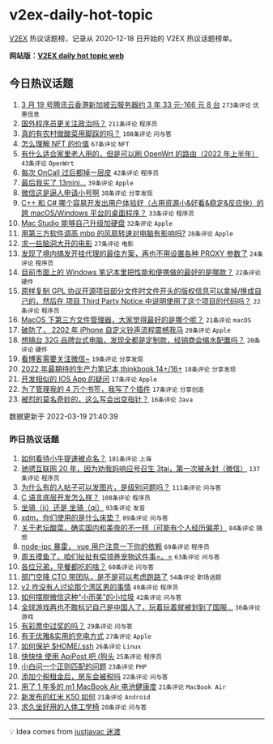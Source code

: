 # v2ex-daily-hot-topic

[V2EX](https://www.v2ex.com/) 热议话题榜，记录从 2020-12-18 日开始的 V2EX 热议话题榜单。

**网站版：[V2EX daily hot topic web](https://boojack.github.io/v2ex-daily-hot-topic-web/)**

## 今日热议话题

<!-- TODAY BEGIN -->

1. [3 月 19 号腾讯云香港新加坡云服务器约 3 年 33 元-166 元 8 台](https://www.v2ex.com/t/841460) `273条评论` `优惠信息`
1. [国外程序员更关注政治吗？](https://www.v2ex.com/t/841462) `211条评论` `程序员`
1. [真的有农村做酸菜用脚踩的吗？](https://www.v2ex.com/t/841413) `108条评论` `问与答`
1. [怎么理解 NFT 的价值](https://www.v2ex.com/t/841416) `67条评论` `NFT`
1. [有什么适合家里老人用的，但是可以刷 OpenWrt 的路由（2022 年上半年）](https://www.v2ex.com/t/841405) `43条评论` `OpenWrt`
1. [每次 OnCall 过后都掉一层皮](https://www.v2ex.com/t/841452) `42条评论` `程序员`
1. [最后我买了 13mini...](https://www.v2ex.com/t/841471) `39条评论` `Apple`
1. [微信这是逼人申请小号啊](https://www.v2ex.com/t/841468) `38条评论` `分享发现`
1. [C++ 和 C# 哪个容易开发出用户体验好（占用资源小&好看&稳定&反应快）的跨 macOS/Windows 平台的桌面程序？](https://www.v2ex.com/t/841554) `33条评论` `程序员`
1. [Mac Studio 能够自己升级加硬盘](https://www.v2ex.com/t/841412) `32条评论` `Apple`
1. [用第三方软件调高 mbp 的风扇转速对电脑有影响吗?](https://www.v2ex.com/t/841418) `28条评论` `Apple`
1. [求一些脑洞大开的电影](https://www.v2ex.com/t/841527) `27条评论` `电影`
1. [发现了境内搞发开挂代理的最佳方案，再也不用设置各种 PROXY 参数了](https://www.v2ex.com/t/841488) `24条评论` `程序员`
1. [目前市面上的 Windows 笔记本里把性能和便携做的最好的是哪款？](https://www.v2ex.com/t/841510) `22条评论` `硬件`
1. [原样复制 GPL 协议开源项目部分文件时文件开头的版权信息可以拿掉/换成自己的，然后在 项目 Third Party Notice 中说明使用了这个项目的代码吗？](https://www.v2ex.com/t/841433) `22条评论` `程序员`
1. [MacOS 下第三方文件管理器，大家觉得最好的是哪个呢？](https://www.v2ex.com/t/841523) `21条评论` `macOS`
1. [破防了， 2202 年 iPhone 自定义铃声流程震撼我马](https://www.v2ex.com/t/841563) `20条评论` `Apple`
1. [想搞台 32G 品牌台式电脑，发现全都是定制款，经销商会缩水配置吗？](https://www.v2ex.com/t/841464) `20条评论` `硬件`
1. [看博客需要关注微信~](https://www.v2ex.com/t/841547) `19条评论` `分享发现`
1. [2022 年最期待的生产力笔记本 thinkbook 14+/16+](https://www.v2ex.com/t/841409) `18条评论` `分享发现`
1. [开发相似的 IOS App 的疑问](https://www.v2ex.com/t/841490) `17条评论` `Apple`
1. [为了管理我的 4 万个书签，我写了个插件](https://www.v2ex.com/t/841442) `17条评论` `分享创造`
1. [被怼的莫名奇妙的，这么写会出空指针？](https://www.v2ex.com/t/841447) `16条评论` `Java`

数据更新于 2022-03-19 21:40:39

<!-- TODAY END -->

### 昨日热议话题

<!-- YESTERDAY BEGIN -->

1. [如何看待小牛提速被点名？](https://www.v2ex.com/t/841169) `181条评论` `上海`
1. [驰骋互联网 20 年，因为劝我妈响应号召生 3tai，第一次被永封（微信）](https://www.v2ex.com/t/841177) `137条评论` `程序员`
1. [为什么有的人帖子可以发图片，是级别问题吗？](https://www.v2ex.com/t/841232) `111条评论` `问与答`
1. [C 语言底层开发怎么样？](https://www.v2ex.com/t/841252) `108条评论` `程序员`
1. [坐骑（ji）还是 坐骑（qi）](https://www.v2ex.com/t/841179) `93条评论` `发音`
1. [xdm，你们使用的是什么床垫？](https://www.v2ex.com/t/841183) `89条评论` `问与答`
1. [关于老坛酸菜，确实国内和美帝的不一样（可能有个人经历偏差）](https://www.v2ex.com/t/841259) `84条评论` `随想`
1. [node-ipc 暴雷， vue 用户注意一下你的依赖](https://www.v2ex.com/t/841188) `69条评论` `程序员`
1. [周五摸鱼了，咱们扯扯有偿领养宠物这件事=。=](https://www.v2ex.com/t/841192) `63条评论` `问与答`
1. [各位兄弟，早餐都吃的啥？](https://www.v2ex.com/t/841202) `60条评论` `问与答`
1. [部门空降 CTO 带团队，是不是可以考虑跑路了](https://www.v2ex.com/t/841224) `54条评论` `职场话题`
1. [v2 咋没有人讨论那个湾区男的事情](https://www.v2ex.com/t/841290) `49条评论` `程序员`
1. [如何摆脱微信这种"小而美"的小垃圾](https://www.v2ex.com/t/841372) `42条评论` `问与答`
1. [全球游戏再也不敢标记自己是中国人了，玩着玩着就被划到了国服...](https://www.v2ex.com/t/841303) `30条评论` `游戏`
1. [有彩票中过奖的吗？](https://www.v2ex.com/t/841332) `29条评论` `问与答`
1. [有无优雅&实用的充电方式](https://www.v2ex.com/t/841283) `27条评论` `Apple`
1. [如何保护 $HOME/.ssh](https://www.v2ex.com/t/841221) `26条评论` `Linux`
1. [快快快 使用 ApiPost 吧 (狗头](https://www.v2ex.com/t/841241) `25条评论` `程序员`
1. [小白问一个正则匹配的问题](https://www.v2ex.com/t/841301) `23条评论` `PHP`
1. [添加个税租金后，房东会被税吗](https://www.v2ex.com/t/841200) `22条评论` `问与答`
1. [用了 1 年多的 m1 MacBook Air 电池健康度](https://www.v2ex.com/t/841367) `21条评论` `MacBook Air`
1. [新发布的红米 K50 如何](https://www.v2ex.com/t/841296) `21条评论` `Android`
1. [求久坐好用的人体工学椅](https://www.v2ex.com/t/841385) `20条评论` `问与答`

<!-- YESTERDAY END -->

---

💡 Idea comes from [justjavac 迷渡](https://github.com/justjavac/)
